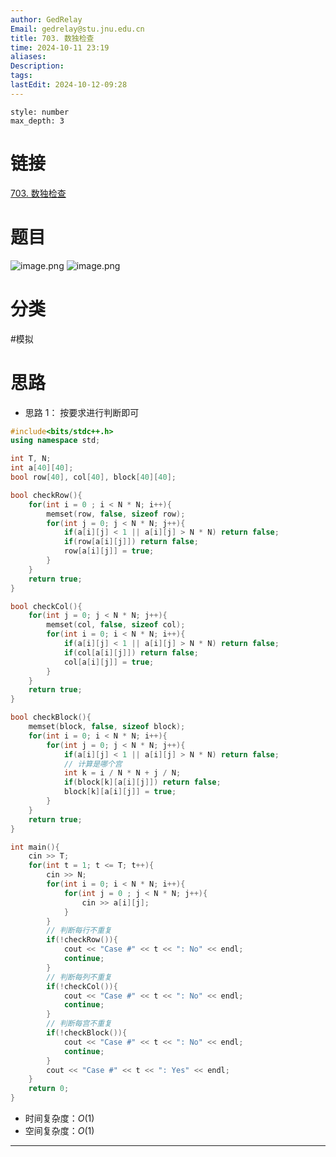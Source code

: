 ```yaml
---
author: GedRelay
Email: gedrelay@stu.jnu.edu.cn
title: 703. 数独检查
time: 2024-10-11 23:19
aliases: 
Description: 
tags: 
lastEdit: 2024-10-12-09:28
---
```


```toc
style: number
max_depth: 3
```

# 链接
[703. 数独检查](https://www.acwing.com/problem/content/705/) 

# 题目
![image.png](https://ged-pic-bed.oss-cn-guangzhou.aliyuncs.com/img/202410112319795.png)
![image.png](https://ged-pic-bed.oss-cn-guangzhou.aliyuncs.com/img/202410112319777.png)


# 分类
#模拟 

# 思路
- 思路 1：
按要求进行判断即可


```cpp
#include<bits/stdc++.h>
using namespace std;

int T, N;
int a[40][40];
bool row[40], col[40], block[40][40];

bool checkRow(){
    for(int i = 0 ; i < N * N; i++){
        memset(row, false, sizeof row);
        for(int j = 0; j < N * N; j++){
            if(a[i][j] < 1 || a[i][j] > N * N) return false;
            if(row[a[i][j]]) return false;
            row[a[i][j]] = true;
        }
    }
    return true;
}

bool checkCol(){
    for(int j = 0; j < N * N; j++){
        memset(col, false, sizeof col);
        for(int i = 0; i < N * N; i++){
            if(a[i][j] < 1 || a[i][j] > N * N) return false;
            if(col[a[i][j]]) return false;
            col[a[i][j]] = true;
        }
    }
    return true;
}

bool checkBlock(){
    memset(block, false, sizeof block);
    for(int i = 0; i < N * N; i++){
        for(int j = 0; j < N * N; j++){
            if(a[i][j] < 1 || a[i][j] > N * N) return false;
            // 计算是哪个宫
            int k = i / N * N + j / N;
            if(block[k][a[i][j]]) return false;
            block[k][a[i][j]] = true;
        }
    }
    return true;
}

int main(){
    cin >> T;
    for(int t = 1; t <= T; t++){
        cin >> N;
        for(int i = 0; i < N * N; i++){
            for(int j = 0 ; j < N * N; j++){
                cin >> a[i][j];
            }
        }
        // 判断每行不重复
        if(!checkRow()){
            cout << "Case #" << t << ": No" << endl;
            continue;
        }
        // 判断每列不重复
        if(!checkCol()){
            cout << "Case #" << t << ": No" << endl;
            continue;
        }
        // 判断每宫不重复
        if(!checkBlock()){
            cout << "Case #" << t << ": No" << endl;
            continue;
        }
        cout << "Case #" << t << ": Yes" << endl;
    }
    return 0;
}
```


- 时间复杂度：${O\left( 1 \right)  }$ 
- 空间复杂度：${O\left( 1 \right)  }$ 


---

